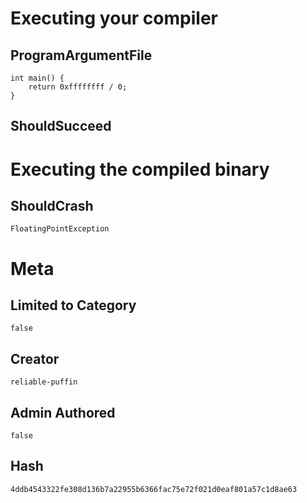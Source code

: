 # Executing your compiler

## ProgramArgumentFile

```
int main() {
    return 0xffffffff / 0;     
}
```

## ShouldSucceed

# Executing the compiled binary

## ShouldCrash

```
FloatingPointException
```

# Meta

## Limited to Category

```
false
```

## Creator

```
reliable-puffin
```

## Admin Authored

```
false
```

## Hash

```
4ddb4543322fe308d136b7a22955b6366fac75e72f021d0eaf801a57c1d8ae63
```
